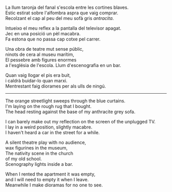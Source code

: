La llum taronja del fanal s'escola entre les cortines blaves.  
Estic estirat sobre l'alfombra aspra que vaig comprar.  
Recolzant el cap al peu del meu sofà gris *antracita*.  
  
Intueixo el meu reflex a la pantalla del televisor apagat.  
Jec en una posició un pèl macabra.  
Fa estona que no passa cap cotxe pel carrer.  
  
Una obra de teatre mut sense públic,  
ninots de cera al museu marítim,  
El pessebre amb figures enormes  
a l'església de l'escola.
Llum d'escenografia en un bar.
  
Quan vaig llogar el pis era buit,  
i caldrà buidar-lo quan marxi.  
Mentrestant faig diorames per als ulls de ningú.  
  
---  
The orange streetlight sweeps through the blue curtains.  
I'm laying on the rough rug that I bought.  
The head resting against the base of my anthracite grey sofa.  
  
I can barely make out my reflection on the screen of the unplugged TV.  
I lay in a weird position, slightly macabre.  
I haven't heard a car in the street for a while.  
  
A silent theatre play with no audience,  
wax figurines in the museum,  
The nativity scene in the church  
of my old school.  
Scenography lights inside a bar.
  
When I rented the apartment it was empty,  
and I will need to empty it when I leave.  
Meanwhile I make dioramas for no one to see.  
